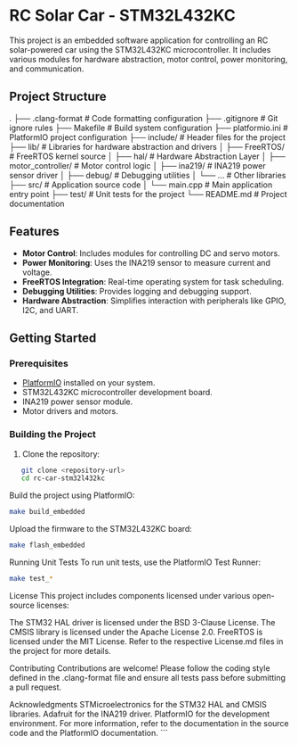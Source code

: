 # RC Solar Car - STM32L432KC

This project is an embedded software application for controlling an RC solar-powered car using the STM32L432KC microcontroller. It includes various modules for hardware abstraction, motor control, power monitoring, and communication.

## Project Structure

. ├── .clang-format # Code formatting configuration ├── .gitignore # Git ignore rules ├── Makefile # Build system configuration ├── platformio.ini # PlatformIO project configuration ├── include/ # Header files for the project ├── lib/ # Libraries for hardware abstraction and drivers │ ├── FreeRTOS/ # FreeRTOS kernel source │ ├── hal/ # Hardware Abstraction Layer │ ├── motor_controller/ # Motor control logic │ ├── ina219/ # INA219 power sensor driver │ ├── debug/ # Debugging utilities │ └── ... # Other libraries ├── src/ # Application source code │ └── main.cpp # Main application entry point ├── test/ # Unit tests for the project └── README.md # Project documentation

## Features

- **Motor Control**: Includes modules for controlling DC and servo motors.
- **Power Monitoring**: Uses the INA219 sensor to measure current and voltage.
- **FreeRTOS Integration**: Real-time operating system for task scheduling.
- **Debugging Utilities**: Provides logging and debugging support.
- **Hardware Abstraction**: Simplifies interaction with peripherals like GPIO, I2C, and UART.

## Getting Started

### Prerequisites

- [PlatformIO](https://platformio.org/) installed on your system.
- STM32L432KC microcontroller development board.
- INA219 power sensor module.
- Motor drivers and motors.

### Building the Project

1. Clone the repository:

```bash
   git clone <repository-url>
   cd rc-car-stm32l432kc

```

Build the project using PlatformIO:

```bash
make build_embedded
```

Upload the firmware to the STM32L432KC board:

```bash
make flash_embedded
```

Running Unit Tests
To run unit tests, use the PlatformIO Test Runner:

```bash
make test_*
```

License
This project includes components licensed under various open-source licenses:

The STM32 HAL driver is licensed under the BSD 3-Clause License.
The CMSIS library is licensed under the Apache License 2.0.
FreeRTOS is licensed under the MIT License.
Refer to the respective License.md files in the project for more details.

Contributing
Contributions are welcome! Please follow the coding style defined in the .clang-format file and ensure all tests pass before submitting a pull request.

Acknowledgments
STMicroelectronics for the STM32 HAL and CMSIS libraries.
Adafruit for the INA219 driver.
PlatformIO for the development environment.
For more information, refer to the documentation in the source code and the PlatformIO documentation. ```
